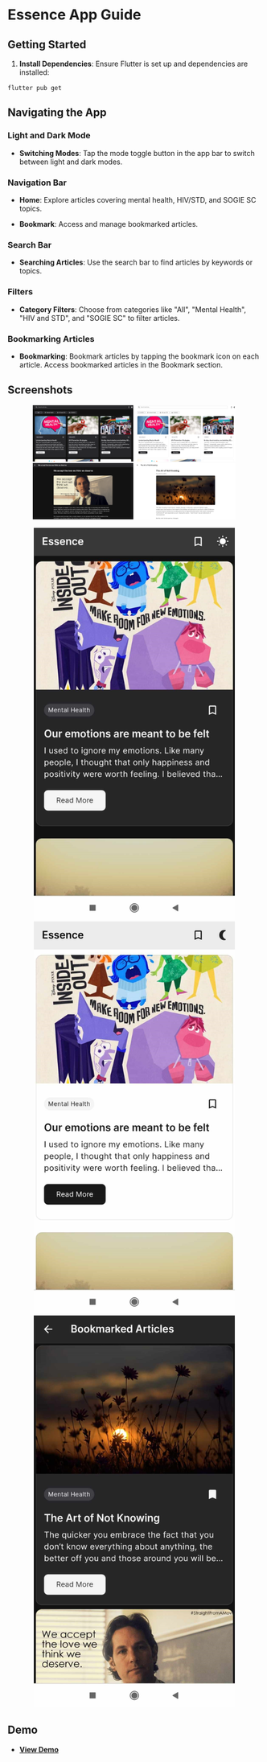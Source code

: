 # Essence App Guide

## Getting Started

1. **Install Dependencies**:
   Ensure Flutter is set up and dependencies are installed:

```
flutter pub get
```

## Navigating the App

### Light and Dark Mode

- **Switching Modes**:
Tap the mode toggle button in the app bar to switch between light and dark modes.

### Navigation Bar

- **Home**:
Explore articles covering mental health, HIV/STD, and SOGIE SC topics.

- **Bookmark**:
Access and manage bookmarked articles.

### Search Bar

- **Searching Articles**:
Use the search bar to find articles by keywords or topics.

### Filters

- **Category Filters**:
Choose from categories like "All", "Mental Health", "HIV and STD", and "SOGIE SC" to filter articles.

### Bookmarking Articles

- **Bookmarking**:
Bookmark articles by tapping the bookmark icon on each article. Access bookmarked articles in the Bookmark section.


## Screenshots

<p align="center">
  <img src="assets/home-dark-desktop.png" width="200" />
  <img src="assets/home-desktop.png" width="200" />
  <img src="assets/article-dark-desktop.png" width="200" />
  <img src="assets/article-desktop.png" width="200" />
</p>

<p align="center">
  <img src="assets/dark mode mobile.jpg" width="400" />
  <img src="assets/light mode mobile.jpg" width="400" />
  <img src="assets/bookmarked.jpg" width="400" />
</p>

## Demo

- **[View Demo](https://appdevproject-4c2b2.web.app/)**
